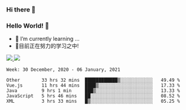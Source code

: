 ### Hi there 👋
### Hello World! 🙌

- 🌱 I’m currently learning ...
- 📖目前正在努力的学习之中!

<a href="https://github.com/anuraghazra/github-readme-stats">
  <img src="https://github-readme-stats.vercel.app/api?username=keyboardWithDream&show_icons=true&repo=github-readme-stats" />
</a>
<a href="https://github.com/anuraghazra/convoychat">
  <img src="https://github-readme-stats.vercel.app/api/top-langs/?username=keyboardWithDream&layout=compact&repo=convoychat" />
</a>



<!--START_SECTION:waka-->
```text
Week: 30 December, 2020 - 06 January, 2021

Other        33 hrs 32 mins  ████████████▒░░░░░░░░░░░░   49.49 % 
Vue.js       11 hrs 44 mins  ████▒░░░░░░░░░░░░░░░░░░░░   17.33 % 
Java         9 hrs 1 min     ███▒░░░░░░░░░░░░░░░░░░░░░   13.33 % 
JavaScript   5 hrs 46 mins   ██░░░░░░░░░░░░░░░░░░░░░░░   08.52 % 
XML          3 hrs 33 mins   █▒░░░░░░░░░░░░░░░░░░░░░░░   05.25 % 
```
<!--END_SECTION:waka-->
